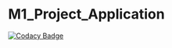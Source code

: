 
# M1_Project_Application

[![Codacy Badge](https://app.codacy.com/project/badge/Grade/c66919cfa6e948e79c6b546a2510a859)](https://www.codacy.com/gh/Deba2301/M1_Project_Application/dashboard?utm_source=github.com&amp;utm_medium=referral&amp;utm_content=Deba2301/M1_Project_Application&amp;utm_campaign=Badge_Grade)

